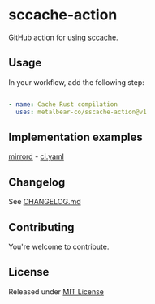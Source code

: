 # sccache-action

GitHub action for using [sccache](https://github.com/mozilla/sccache).

## Usage
In your workflow, add the following step:

```yaml

- name: Cache Rust compilation
  uses: metalbear-co/sscache-action@v1

```

## Implementation examples
[mirrord](https://github.com/metalbear-co/mirrord) - [ci.yaml](https://github.com/metalbear-co/mirrord/blob/main/.github/workflows/ci.yaml)

## Changelog
See [CHANGELOG.md](./CHANGELOG.md)

## Contributing

You're welcome to contribute.

## License

Released under [MIT License](./LICENSE)